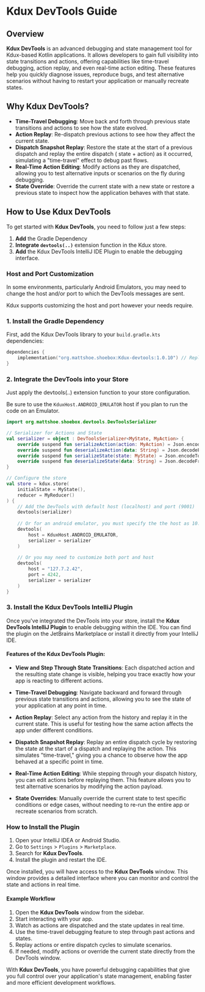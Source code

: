 # Kdux DevTools Guide

## Overview

**Kdux DevTools** is an advanced debugging and state management tool for Kdux-based Kotlin applications. It allows
developers to gain full visibility into state transitions and actions, offering capabilities like time-travel debugging,
action replay, and even real-time action editing. These features help you quickly diagnose issues, reproduce bugs, and
test alternative scenarios without having to restart your application or manually recreate states.

## Why Kdux DevTools?

- **Time-Travel Debugging**: Move back and forth through previous state transitions and actions to see how the state
  evolved.
- **Action Replay**: Re-dispatch previous actions to see how they affect the current state.
- **Dispatch Snapshot Replay**: Restore the state at the start of a previous dispatch and replay the entire dispatch (
  state + action) as it occurred, simulating a "time-travel" effect to debug past flows.
- **Real-Time Action Editing**: Modify actions as they are dispatched, allowing you to test alternative inputs or
  scenarios on the fly during debugging.
- **State Override**: Override the current state with a new state or restore a previous state to inspect how the
  application behaves with that state.

## How to Use Kdux DevTools

To get started with **Kdux DevTools**, you need to follow just a few steps:

1. **Add** the Gradle Dependency
2. **Integrate `devtools(..)`** extension function in the Kdux store.
2. **Add** the Kdux DevTools IntelliJ IDE Plugin to enable the debugging interface.

### Host and Port Customization
In some environments, particularly Android Emulators, you may need to change the host and/or port to which the DevTools 
messages are sent. 

Kdux supports customizing the host and port however your needs require.

### 1. Install the Gradle Dependency

First, add the Kdux DevTools library to your `build.gradle.kts` dependencies:

```kotlin
dependencies {
    implementation("org.mattshoe.shoebox:Kdux-devtools:1.0.10") // Replace with the correct version
}
```

### 2. Integrate the DevTools into your Store

Just apply the devtools(..) extension function to your store configuration.

Be sure to use the `KduxHost.ANDROID_EMULATOR` host if you plan to run the code on an Emulator.

```kotlin
import org.mattshoe.shoebox.devtools.DevToolsSerializer

// Serializer for Actions and State
val serializer = object : DevToolsSerializer<MyState, MyAction> {
    override suspend fun serializeAction(action: MyAction) = Json.encodeToString(action)
    override suspend fun deserializeAction(data: String) = Json.decodeFromString(data)
    override suspend fun serializeState(state: MyState) = Json.encodeToString(state)
    override suspend fun deserializeState(data: String) = Json.decodeFromString(data)
}

// Configure the store
val store = kdux.store(
    initialState = MyState(),
    reducer = MyReducer()
) {
    // Add the DevTools with default host (localhost) and port (9001)
    devtools(serializer)
  
    // Or for an android emulator, you must specify the the host as 10.0.2.2
    devtools(
        host = KduxHost.ANDROID_EMULATOR,
        serializer = serializer
    )
  
    // Or you may need to customize both port and host
    devtools(
        host = "127.7.2.42",
        port = 4242,
        serializer = serializer
    )
}
```


### 3. Install the Kdux DevTools IntelliJ Plugin

Once you've integrated the DevTools into your store, install the **Kdux DevTools IntelliJ Plugin** to enable debugging
within the IDE. You can find the plugin on the JetBrains Marketplace or install it directly from your IntelliJ IDE.

#### Features of the Kdux DevTools Plugin:

- **View and Step Through State Transitions**: Each dispatched action and the resulting state change is visible, helping
  you trace exactly how your app is reacting to different actions.

- **Time-Travel Debugging**: Navigate backward and forward through previous state transitions and actions, allowing you
  to see the state of your application at any point in time.

- **Action Replay**: Select any action from the history and replay it in the current state. This is useful for testing
  how the same action affects the app under different conditions.

- **Dispatch Snapshot Replay**: Replay an entire dispatch cycle by restoring the state at the start of a dispatch and
  replaying the action. This simulates "time-travel," giving you a chance to observe how the app behaved at a specific
  point in time.

- **Real-Time Action Editing**: While stepping through your dispatch history, you can edit actions before replaying
  them. This feature allows you to test alternative scenarios by modifying the action payload.

- **State Overrides**: Manually override the current state to test specific conditions or edge cases, without needing to
  re-run the entire app or recreate scenarios from scratch.

### How to Install the Plugin

1. Open your IntelliJ IDEA or Android Studio.
2. Go to `Settings` > `Plugins` > `Marketplace`.
3. Search for **Kdux DevTools**.
4. Install the plugin and restart the IDE.

Once installed, you will have access to the **Kdux DevTools** window. This window provides a detailed interface where
you can monitor and control the state and actions in real time.

#### Example Workflow

1. Open the **Kdux DevTools** window from the sidebar.
2. Start interacting with your app.
3. Watch as actions are dispatched and the state updates in real time.
4. Use the time-travel debugging feature to step through past actions and states.
5. Replay actions or entire dispatch cycles to simulate scenarios.
6. If needed, modify actions or override the current state directly from the DevTools window.

With **Kdux DevTools**, you have powerful debugging capabilities that give you full control over your application's
state management, enabling faster and more efficient development workflows.
